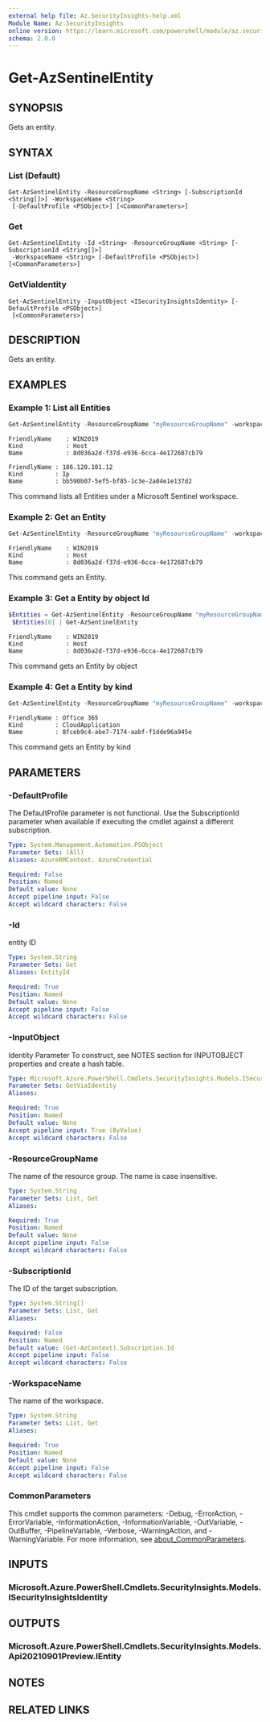 ```yaml
---
external help file: Az.SecurityInsights-help.xml
Module Name: Az.SecurityInsights
online version: https://learn.microsoft.com/powershell/module/az.securityinsights/get-azsentinelentity
schema: 2.0.0
---
```


# Get-AzSentinelEntity

## SYNOPSIS
Gets an entity.

## SYNTAX

### List (Default)
```
Get-AzSentinelEntity -ResourceGroupName <String> [-SubscriptionId <String[]>] -WorkspaceName <String>
 [-DefaultProfile <PSObject>] [<CommonParameters>]
```

### Get
```
Get-AzSentinelEntity -Id <String> -ResourceGroupName <String> [-SubscriptionId <String[]>]
 -WorkspaceName <String> [-DefaultProfile <PSObject>] [<CommonParameters>]
```

### GetViaIdentity
```
Get-AzSentinelEntity -InputObject <ISecurityInsightsIdentity> [-DefaultProfile <PSObject>]
 [<CommonParameters>]
```

## DESCRIPTION
Gets an entity.

## EXAMPLES

### Example 1: List all Entities
```powershell
Get-AzSentinelEntity -ResourceGroupName "myResourceGroupName" -workspaceName "myWorkspaceName"
```

```output
FriendlyName 	: WIN2019
Kind         	: Host
Name         	: 8d036a2d-f37d-e936-6cca-4e172687cb79

FriendlyName : 186.120.101.12
Kind         : Ip
Name         : bb590b07-5ef5-bf85-1c3e-2a04e1e137d2
```

This command lists all Entities under a Microsoft Sentinel workspace.

### Example 2: Get an Entity
```powershell
Get-AzSentinelEntity -ResourceGroupName "myResourceGroupName" -workspaceName "myWorkspaceName" -Id "8d036a2d-f37d-e936-6cca-4e172687cb79"
```

```output
FriendlyName 	: WIN2019
Kind         	: Host
Name         	: 8d036a2d-f37d-e936-6cca-4e172687cb79
```

This command gets an Entity.

### Example 3: Get a Entity by object Id
```powershell
$Entities = Get-AzSentinelEntity -ResourceGroupName "myResourceGroupName" -workspaceName "myWorkspaceName"
 $Entities[0] | Get-AzSentinelEntity
```

```output
FriendlyName 	: WIN2019
Kind         	: Host
Name         	: 8d036a2d-f37d-e936-6cca-4e172687cb79
```

This command gets an Entity by object

### Example 4: Get a Entity by kind
```powershell
Get-AzSentinelEntity -ResourceGroupName "myResourceGroupName" -workspaceName "myWorkspaceName" | Where-Object {$_.Kind -eq "CloudApplication"}
```

```output
FriendlyName : Office 365
Kind         : CloudApplication
Name         : 8fceb9c4-abe7-7174-aabf-f1dde96a945e
```

This command gets an Entity by kind

## PARAMETERS

### -DefaultProfile
The DefaultProfile parameter is not functional.
Use the SubscriptionId parameter when available if executing the cmdlet against a different subscription.

```yaml
Type: System.Management.Automation.PSObject
Parameter Sets: (All)
Aliases: AzureRMContext, AzureCredential

Required: False
Position: Named
Default value: None
Accept pipeline input: False
Accept wildcard characters: False
```

### -Id
entity ID

```yaml
Type: System.String
Parameter Sets: Get
Aliases: EntityId

Required: True
Position: Named
Default value: None
Accept pipeline input: False
Accept wildcard characters: False
```

### -InputObject
Identity Parameter
To construct, see NOTES section for INPUTOBJECT properties and create a hash table.

```yaml
Type: Microsoft.Azure.PowerShell.Cmdlets.SecurityInsights.Models.ISecurityInsightsIdentity
Parameter Sets: GetViaIdentity
Aliases:

Required: True
Position: Named
Default value: None
Accept pipeline input: True (ByValue)
Accept wildcard characters: False
```

### -ResourceGroupName
The name of the resource group.
The name is case insensitive.

```yaml
Type: System.String
Parameter Sets: List, Get
Aliases:

Required: True
Position: Named
Default value: None
Accept pipeline input: False
Accept wildcard characters: False
```

### -SubscriptionId
The ID of the target subscription.

```yaml
Type: System.String[]
Parameter Sets: List, Get
Aliases:

Required: False
Position: Named
Default value: (Get-AzContext).Subscription.Id
Accept pipeline input: False
Accept wildcard characters: False
```

### -WorkspaceName
The name of the workspace.

```yaml
Type: System.String
Parameter Sets: List, Get
Aliases:

Required: True
Position: Named
Default value: None
Accept pipeline input: False
Accept wildcard characters: False
```

### CommonParameters
This cmdlet supports the common parameters: -Debug, -ErrorAction, -ErrorVariable, -InformationAction, -InformationVariable, -OutVariable, -OutBuffer, -PipelineVariable, -Verbose, -WarningAction, and -WarningVariable. For more information, see [about_CommonParameters](http://go.microsoft.com/fwlink/?LinkID=113216).

## INPUTS

### Microsoft.Azure.PowerShell.Cmdlets.SecurityInsights.Models.ISecurityInsightsIdentity

## OUTPUTS

### Microsoft.Azure.PowerShell.Cmdlets.SecurityInsights.Models.Api20210901Preview.IEntity

## NOTES

## RELATED LINKS
